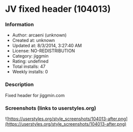 # JV fixed header (104013)

### Information
- Author: arcaeni (unknown)
- Created at: unknown
- Updated at: 8/3/2014, 3:27:40 AM
- License: NO-REDISTRIBUTION
- Category: jiggmin
- Rating: undefined
- Total installs: 47
- Weekly installs: 0


### Description
Fixed header for jiggmin.com


### Screenshots (links to userstyles.org)
![https://userstyles.org/style_screenshots/104013-after.png](https://userstyles.org/style_screenshots/104013-after.png)



